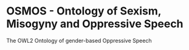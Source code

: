 # OSMOS - Ontology of Sexism, Misogyny and Oppressive Speech
The OWL2 Ontology of gender-based Oppressive Speech
